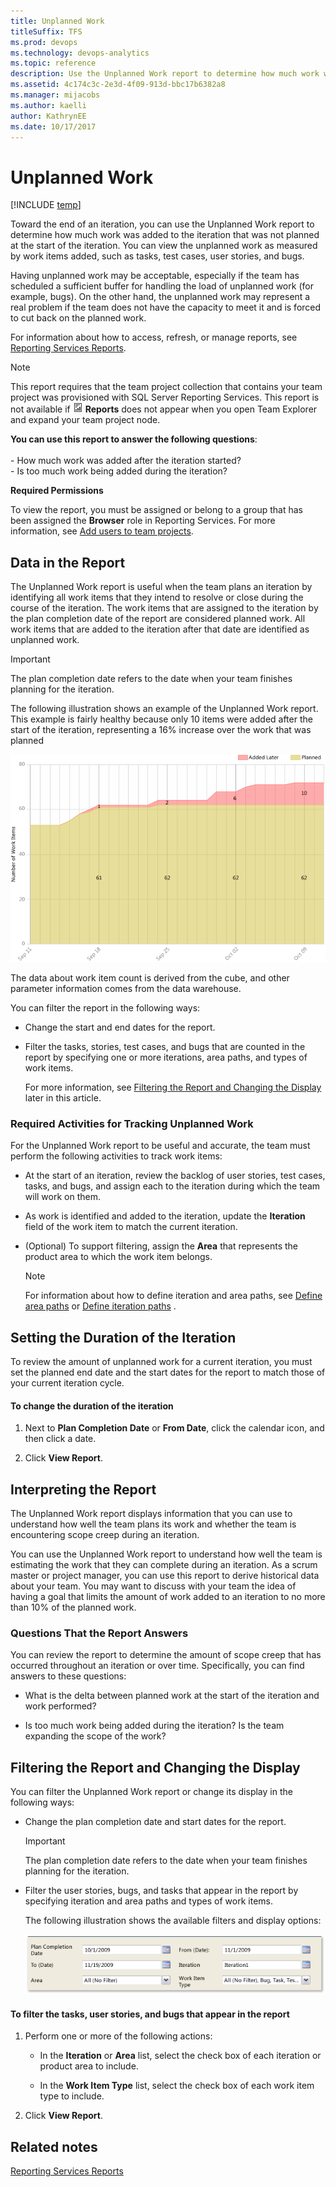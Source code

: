 ```yaml
---
title: Unplanned Work 
titleSuffix: TFS 
ms.prod: devops
ms.technology: devops-analytics
ms.topic: reference
description: Use the Unplanned Work report to determine how much work was added to the iteration that was not planned at the start of the iteration.
ms.assetid: 4c174c3c-2e3d-4f09-913d-bbc17b6382a8
ms.manager: mijacobs
ms.author: kaelli
author: KathrynEE
ms.date: 10/17/2017
---
```




# Unplanned Work
[!INCLUDE [temp](../includes/tfs-report-platform-version.md)]

Toward the end of an iteration, you can use the Unplanned Work report to determine how much work was added to the iteration that was not planned at the start of the iteration. You can view the unplanned work as measured by work items added, such as tasks, test cases, user stories, and bugs.  
  
 Having unplanned work may be acceptable, especially if the team has scheduled a sufficient buffer for handling the load of unplanned work (for example, bugs). On the other hand, the unplanned work may represent a real problem if the team does not have the capacity to meet it and is forced to cut back on the planned work.  
  
 For information about how to access, refresh, or manage reports, see [Reporting Services Reports](reporting-services-reports.md).  
  
> [!NOTE]
>  This report requires that the team project collection that contains your team project was provisioned with SQL Server Reporting Services. This report is not available if ![Report](media/icon_reportte.png "Icon_reportTE") **Reports** does not appear when you open Team Explorer and expand your team project node.  
  
**You can use this report to answer the following questions**:<br /><br /> -   How much work was added after the iteration started?<br />-   Is too much work being added during the iteration?
  
 **Required Permissions**  
  
 To view the report, you must be assigned or belong to a group that has been assigned the **Browser** role in Reporting Services. For more information, see [Add users to team projects](../admin/grant-permissions-to-reports.md).  
  
##  <a name="Data"></a> Data in the Report  
 The Unplanned Work report is useful when the team plans an iteration by identifying all work items that they intend to resolve or close during the course of the iteration. The work items that are assigned to the iteration by the plan completion date of the report are considered planned work. All work items that are added to the iteration after that date are identified as unplanned work.  
  
> [!IMPORTANT]
>  The plan completion date refers to the date when your team finishes planning for the iteration.  
  
 The following illustration shows an example of the Unplanned Work report. This example is fairly healthy because only 10 items were added after the start of the iteration, representing a 16% increase over the work that was planned  
  
 ![Unplanned Work report](media/procg_reportunplanned.png "ProcG_ReportUnplanned")  
  
 The data about work item count is derived from the cube, and other parameter information comes from the data warehouse.  
  
 You can filter the report in the following ways:  
  
- Change the start and end dates for the report.  
  
- Filter the tasks, stories, test cases, and bugs that are counted in the report by specifying one or more iterations, area paths, and types of work items.  
  
  For more information, see [Filtering the Report and Changing the Display](#Changing) later in this article.  
  
### Required Activities for Tracking Unplanned Work  
 For the Unplanned Work report to be useful and accurate, the team must perform the following activities to track work items:  
  
-   At the start of an iteration, review the backlog of user stories, test cases, tasks, and bugs, and assign each to the iteration during which the team will work on them.  
  
-   As work is identified and added to the iteration, update the **Iteration** field of the work item to match the current iteration.  
  
-   (Optional) To support filtering, assign the **Area** that represents the product area to which the work item belongs.  
  
    > [!NOTE]
    >  For information about how to define iteration and area paths, see [Define area paths](../../organizations/settings/set-area-paths.md) or [Define iteration paths](../../organizations/settings/set-iteration-paths-sprints.md) .  
  
##  <a name="Duration"></a> Setting the Duration of the Iteration  
 To review the amount of unplanned work for a current iteration, you must set the planned end date and the start dates for the report to match those of your current iteration cycle.  
  
#### To change the duration of the iteration  
  
1.  Next to **Plan Completion Date** or **From Date**, click the calendar icon, and then click a date.  
  
2.  Click **View Report**.  
  
##  <a name="Interpreting"></a> Interpreting the Report  
 The Unplanned Work report displays information that you can use to understand how well the team plans its work and whether the team is encountering scope creep during an iteration.  
  
 You can use the Unplanned Work report to understand how well the team is estimating the work that they can complete during an iteration. As a scrum master or project manager, you can use this report to derive historical data about your team. You may want to discuss with your team the idea of having a goal that limits the amount of work added to an iteration to no more than 10% of the planned work.  
  
### Questions That the Report Answers  
 You can review the report to determine the amount of scope creep that has occurred throughout an iteration or over time. Specifically, you can find answers to these questions:  
  
-   What is the delta between planned work at the start of the iteration and work performed?  
  
-   Is too much work being added during the iteration? Is the team expanding the scope of the work?  
  
##  <a name="Changing"></a> Filtering the Report and Changing the Display  
 You can filter the Unplanned Work report or change its display in the following ways:  
  
- Change the plan completion date and start dates for the report.  
  
  > [!IMPORTANT]
  >  The plan completion date refers to the date when your team finishes planning for the iteration.  
  
- Filter the user stories, bugs, and tasks that appear in the report by specifying iteration and area paths and types of work items.  
  
  The following illustration shows the available filters and display options:  
  
  ![Filters for Unplanned Work report](media/procg_unplannedwork.png "ProcG_UnplannedWork")  
  
#### To filter the tasks, user stories, and bugs that appear in the report  
  
1.  Perform one or more of the following actions:  
  
    -   In the **Iteration** or **Area** list, select the check box of each iteration or product area to include.  
  
    -   In the **Work Item Type** list, select the check box of each work item type to include.  
  
2.  Click **View Report**.  
  
## Related notes
 [Reporting Services Reports](reporting-services-reports.md)